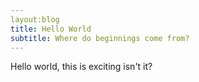 ```yaml
---
layout:blog
title: Hello World
subtitle: Where do beginnings come from?
---
```


Hello world, this is exciting isn't it?